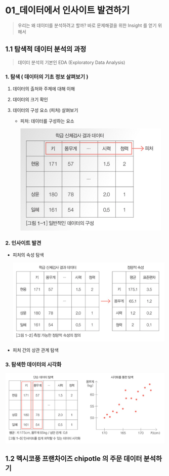 # 01_데이터에서 인사이트 발견하기

> 우리는 왜 데이터를 분석하려고 할까? 바로 문제해결을 위한 Insight 를 얻기 위해서

## 1.1 탐색적 데이터 분석의 과정

> 데이터 분석의 기본인 EDA (Exploratory Data Analysis)

### 1. 탐색 ( 데이터의 기초 정보 살펴보기 )

1. 데이터의 출처와 주제에 대해 이해

2. 데이터의 크기 확인

3. 데이터의 구성 요소 (피처) 살펴보기

   - 피처: 데이터를 구성하는 요소

     ![스크린샷 2020-12-12 오전 4.15.39](../images/picher.png)



### 2. 인사이트 발견

- 피처의 속성 탐색

  ![스크린샷 2020-12-12 오전 4.16.48](../images/pichersearch.png)

- 피처 간의 상관 관계 탐색



### 3. 탐색한 데이터의 시각화

![스크린샷 2020-12-12 오전 4.17.36](../images/Visupicher.png)



## 1.2 멕시코풍 프랜차이즈 chipotle 의 주문 데이터 분석하기

> 

